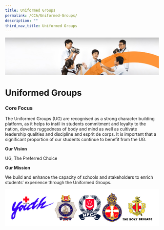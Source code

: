 ```yaml
---
title: Uniformed Groups
permalink: /CCA/Uniformed-Groups/
description: ""
third_nav_title: Uniformed Groups
---
```

![](/images/cca.jpg)

Uniformed Groups
================

### Core Focus

The Uniformed Groups (UG) are recognised as a strong character building platform, as it helps to instil in students commitment and loyalty to the nation, develop ruggedness of body and mind as well as cultivate leadership qualities and discipline and esprit de corps. It is important that a significant proportion of our students continue to benefit from the UG.

<b>Our Vision</b>  

UG, The Preferred Choice

<b>Our Mission</b>  

We build and enhance the capacity of schools and stakeholders to enrich students’ experience through the Uniformed Groups.

![](/images/ABC.png)